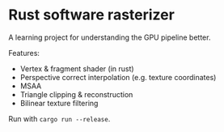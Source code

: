 # Rust software rasterizer

A learning project for understanding the GPU pipeline better.

Features:

* Vertex & fragment shader (in rust)
* Perspective correct interpolation (e.g. texture coordinates)
* MSAA
* Triangle clipping & reconstruction
* Bilinear texture filtering

Run with `cargo run --release`.
